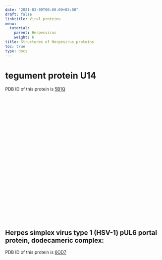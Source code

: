 ```yaml
---
date: "2021-03-09T00:00:00+03:00"
draft: false
linktitle: Viral proteins
menu:
  tutorial:
    parent: Herpesvirus
    weight: 6
title: Structures of Herpesirus proteins
toc: true
type: docs
---
```


# tegument protein U14

PDB ID of this protein is [5B1Q](https://www.rcsb.org/3d-view/5B1Q)

<script src="https://3Dmol.org/build/3Dmol-min.js" async></script>     
<div style="height: 400px; width: 400px; position: relative;" class='viewer_3Dmoljs' data-pdb='5B1Q' data-backgroundcolor='0xffffff' data-style='stick'></div>       

## Herpes simplex virus type 1 (HSV-1) pUL6 portal protein, dodecameric complex:

PDB ID of this protein is [6OD7](https://www.rcsb.org/3d-view/6OD7)

<script type="text/javascript" src="https://3Dmol.org/build/3Dmol-lite.js"></script>     
<div style="height: 400px; width: 400px; position: relative;" class='viewer_3Dmoljs' data-pdb='5B1Q' data-backgroundcolor='0xffffff' data-style='stick'></div>       
